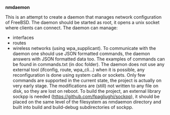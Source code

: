**nmdaemon**

This is an attempt to create a daemon that manages network configuration of FreeBSD.
The daemon should be started as root, it opens a unix socket where clients can connect.
The daemon can manage:
- interfaces
- routes
- wireless networks (using wpa_supplicant).
To communicate with the daemon one should use JSON formatted commands, the daemon answers with JSON formatted data too.
The examples of commands can be found in commands.txt (in doc folder).
The daemon does not use any external tool (ifconfig, route, wpa_cli...) when it is possible, any reconfiguration is done using system calls or sockets.
Only few commands are supported in the current state, the project is actually on very early stage. The modifications are (still) not written to any file on disk, so they are lost on reboot.
To build the project, an external library sockpp is needed (https://github.com/fpagliughi/sockpp), it should be placed on the same level of the filesystem as nmdaemon directory and built into build and build-debug subdirectories of sockpp.
